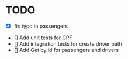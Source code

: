 # TODO

- [x] fix typo in passengers
- [] Add unit tests for CPF
- [] Add integration tests for create driver path
- [] Add Get by id for passengers and drivers
